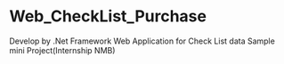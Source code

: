 # Web_CheckList_Purchase
Develop by .Net Framework Web Application for Check  List data Sample mini Project(Internship NMB)
